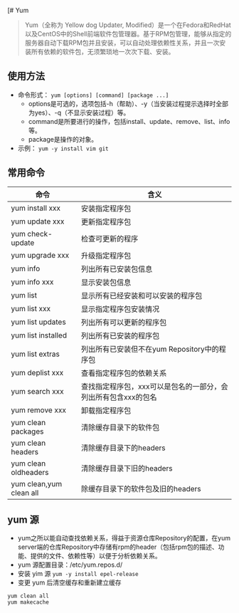 [# Yum

> Yum（全称为 Yellow dog Updater, Modified）是一个在Fedora和RedHat以及CentOS中的Shell前端软件包管理器。基于RPM包管理，能够从指定的服务器自动下载RPM包并且安装，可以自动处理依赖性关系，并且一次安装所有依赖的软件包，无须繁琐地一次次下载、安装。

## 使用方法

- 命令形式： `yum [options] [command] [package ...]`
  - options是可选的，选项包括-h（帮助）、-y（当安装过程提示选择时全部为yes）、-q（不显示安装过程）等。
  - command是所要进行的操作，包括install、update、remove、list、info等。
  - package是操作的对象。
- 示例： `yum -y install vim git`

## 常用命令

| 命令                      | 含义                                 |
|-------------------------|------------------------------------|
| yum install xxx         | 安装指定程序包                            |
| yum update xxx          | 更新指定程序包                            |
| yum check-update        | 检查可更新的程序                           |
| yum upgrade xxx         | 升级指定程序包                            |
| yum info                | 列出所有已安装包信息                         |
| yum info xxx            | 显示安装包信息                            |
| yum list                | 显示所有已经安装和可以安装的程序包                  |
| yum list xxx            | 显示指定程序包安装情况                        |
| yum list updates        | 列出所有可以更新的程序包                       |
| yum list installed      | 列出所有已安装的程序包                        |
| yum list extras         | 列出所有已安装但不在yum Repository中的程序包      |
| yum deplist xxx         | 查看指定程序包的依赖关系                       |
| yum search xxx          | 查找指定程序包，xxx可以是包名的一部分，会列出所有包含xxx的包名 |
| yum remove xxx          | 卸载指定程序包                            |
| yum clean packages      | 清除缓存目录下的软件包                        |
| yum clean headers       | 清除缓存目录下的headers                    |
| yum clean oldheaders    | 清除缓存目录下旧的headers                   |
| yum clean,yum clean all | 除缓存目录下的软件包及旧的headers               |

## yum 源

- yum之所以能自动查找依赖关系，得益于资源仓库Repository的配置，在yum server端的仓库Repository中存储有rpm的header（包括rpm包的描述、功能、提供的文件、依赖性等）以便于分析依赖关系。
- yum 源配置目录：/etc/yum.repos.d/
- 安装 yim 源 `yum -y install epel-release`
- 变更 yum 后清空缓存和重新建立缓存
```shell
yum clean all
yum makecache
```
